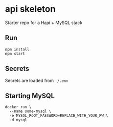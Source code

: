 # api skeleton

Starter repo for a Hapi + MySQL stack

## Run

```
npm install
npm start
```

## Secrets

Secrets are loaded from `./.env`

## Starting MySQL

```
docker run \
  --name some-mysql \
  -e MYSQL_ROOT_PASSWORD=REPLACE_WITH_YOUR_PW \
  -d mysql
```
